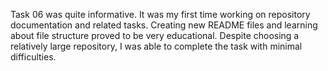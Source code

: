 Task 06 was quite informative. It was my first time working on repository documentation and related tasks. Creating new README files and learning about file structure proved to be very educational. Despite choosing a relatively large repository, I was able to complete the task with minimal difficulties.

